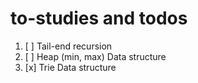 # to-studies and todos

1. [ ] Tail-end recursion
2. [ ] Heap (min, max) Data structure
3. [x] Trie Data structure
